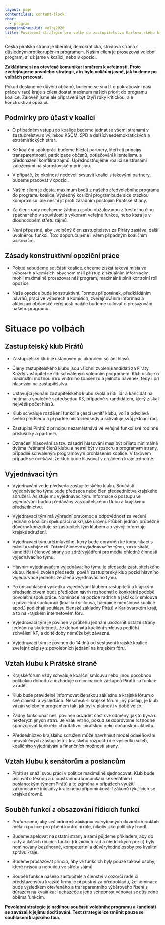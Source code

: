 ```yaml
---
layout: page
contentClass: content-block
rbar:
  - program
campaignGroupUid: volby2020
title: Povolební strategie pro volby do zastupitelstva Karlovarského kraje v roce 2020
---
```


Česká pirátská strana je liberální, demokratická, středová strana s důsledným protikorupčním programem. Naším cílem je prosazovat volební program, ať už jsme v koalici, nebo v opozici. 

**Zakládáme si na otevřené komunikaci směrem k veřejnosti. Proto zveřejňujeme povolební strategii, aby bylo voličům jasné, jak budeme po volbách pracovat.**

Pokud dostaneme důvěru občanů, budeme se snažit o pokračování naší práce v radě kraje s cílem dostat maximum našich priorit do programu koalice. Zároveň jsme ale připraveni být čtyři roky kritickou, ale konstruktivní opozicí.


## Podmínky pro účast v koalici

 - O případném vstupu do koalice budeme jednat se všemi stranami v  zastupitelstvu s výjimkou KSČM, SPD a dalších nedemokratických a extrémistických stran.
   
 - Ke koaliční spolupráci budeme hledat partnery, kteří ctí principy transparentnosti, participace občanů, potlačování klientelismu a předcházení konfliktu zájmů. Upřednostňujeme koalici se stranami založenými na starostovském principu.

 - V případě, že okolnosti nedovolí sestavit koalici s takovými partnery, budeme pracovat v opozici.

 - Naším cílem je dostat maximum bodů z našeho předvolebního programu do programu koalice. Výsledný koaliční program bude sice otázkou kompromisu, ale nesmí jít proti zásadním postojům Pirátské strany.

 - Za člena rady nechceme žádnou osobu obžalovanou z trestného činu spáchaného v souvislosti s výkonem veřejné funkce, nebo která je v dlouhodobém střetu zájmů.

 - Není přípustné, aby uvolněný člen zastupitelstva za Piráty zastával další uvolněnou funkci. Toto doporučujeme i všem případným koaličním partnerům.

## Zásady konstruktivní opoziční práce

 - Pokud nebudeme součástí koalice, chceme získat taková místa ve výborech a komisích, abychom měli přístup k aktuálním informacím, mohli maximálně prosazovat náš program, maximálně plnit kontrolní roli opozice.
   
 - Naše opozice bude konstruktivní. Formou připomínek, předkládáním návrhů, prací ve výborech a komisích, zveřejňováním informací a aktivizací občanské veřejnosti nadále budeme usilovat o prosazování našeho programu.

# Situace po volbách

## Zastupitelský klub Pirátů

 - Zastupitelský klub je ustanoven po ukončení sčítání hlasů.
 
 - Členy zastupitelského klubu jsou všichni zvolení kandidáti za Piráty. Každý zastupitel se řídí schváleným volebním programem. Klub usiluje  o maximální možnou míru vnitřního konsenzu a jednotu navenek, tedy i při hlasování na zastupitelstvu.
 
 - Ustavující jednání zastupitelského klubu svolá a řídí lídr a kandidát na hejtmana společně s předsedou KS, případně s kandidátem, který získal největší počet hlasů.
 
 - Klub schvaluje rozdělení funkcí a gescí uvnitř klubu, volí a odvolává svého předsedu a případné místopředsedy a schvaluje svůj jednací řád.
 
 - Zastupitel Pirátů z principu nezaměstnává ve veřejné funkci své rodinné příslušníky a partnery.
 
 - Označení hlasování za tzv. zásadní hlasování musí být přijato minimálně dvěma třetinami členů klubu a nesmí být v rozporu s programem strany, případně schváleným programovým prohlášením koalice. V takovém případě se očekává, že klub bude hlasovat v orgánech kraje jednotně.

## Vyjednávací tým

 - Vyjednávání vede předseda zastupitelského klubu. Součástí vyjednávacího týmu bude předseda nebo člen předsednictva krajského sdružení. Asistuje mu vyjednávací tým. Informace o postupu ve vyjednávání budou předávány zastupitelskému klubu a krajskému předsednictvu.
 
 - Vyjednávací tým má výhradní pravomoc a odpovědnost za vedení jednání o koaliční spolupráci na krajské úrovni. Průběh jednání průběžně důvěrně konzultuje se zastupitelským klubem a o vývoji informuje krajské sdružení.
 
 - Vyjednávací tým určí mluvčího, který bude oprávněn ke komunikaci s médii a veřejností. Ostatní členové vyjednávacího týmu, zastupitelé, kandidáti i členové strany se zdrží vyjádření pro média ohledně činnosti vyjednávacího týmu.
 
 - Hlavním vyjednavačem vyjednávacího týmu je předseda zastupitelského klubu. Není-li zvolen předseda, pověří zastupitelský klub pozicí hlavního vyjednavače jednoho ze členů vyjednávacího týmu.
   
 - Po odsouhlasení výsledku vyjednávání klubem zastupitelů a krajským předsednictvem bude předložen návrh rozhodnutí o konkrétní podobě povolební spolupráce. Nominace na pozice radních a jakákoliv smlouva o povolební spolupráci (koaliční smlouva, tolerance menšinové koalice apod.) podléhají souhlasu členské základny Pirátů v Karlovarském kraji, a to na krajském internetovém fóru.
 
 - Vyjednávací tým je povinen v průběhu jednání upozornit ostatní strany jednání na skutečnost, že dohodnutá koaliční smlouva podléhá schválení KF, a do té doby nemůže být závazná.
 
 - Vyjednávací tým je povinen do 14 dnů od sestavení krajské koalice zveřejnit zápisy z povolebních jednání na krajském fóru.

## Vztah klubu k Pirátské straně

 - Krajské fórum vždy schvaluje koaliční smlouvu nebo jinou podobnou politickou dohodu a rozhoduje o nominacích zástupců Pirátů na funkce v radě.
 
 - Klub bude pravidelně informovat členskou základnu a krajské fórum o své činnosti a výsledcích. Neschválí-li krajské fórum jiný postup, je klub vázán volebním programem tak, jak byl v platnosti v době voleb.
 
 - Žádný funkcionář není povinen odvádět část své odměny, jak to bývá u některých jiných stran. Je však vítáno, pokud se dobrovolně rozhodne sponzorovat konkrétní charitativní, pirátskou nebo občanskou aktivitu.
 
 - Předsednictvo krajského sdružení může navrhnout model odměňování neuvolněných zastupitelů z krajského rozpočtu dle výsledku voleb, koaličního vyjednávání a finančních možností strany.

## Vztah klubu k senátorům a poslancům

 - Piráti se snaží svou práci v politice maximálně sjednocovat. Klub bude usilovat o těsnou a oboustrannou komunikaci se senátním i poslaneckým týmem Pirátů a to zejména v případech využití zákonodárné iniciativy kraje nebo připomínkování zákonů týkajících se krajské úrovně.

## Souběh funkcí a obsazování řídících funkcí

 - Preferujeme, aby své odborné zástupce ve vybraných dozorčích radách měla i opozice pro plnění kontrolní role, nikoliv jako politický handl.
 
 - Budeme apelovat na ostatní strany a sami půjdeme příkladem, aby do rady a dalších řídících funkcí (dozorčích rad a úřednických pozic) byly nominovány bezúhonné, kompetentní a důvěryhodné osoby pro kvalitní správu kraje.

 - Budeme prosazovat princip, aby ve funkcích byly pouze takové osoby, které nejsou a nebudou ve střetu zájmů.

 - Souběh funkce našeho zastupitele a členství v dozorčí radě či představenstvu krajské firmy je přípustný za předpokladu, že nominace bude výsledkem otevřeného a transparentního výběrového řízení s důrazem na kvalifikaci uchazeče a jeho schopnost věnovat se důsledně oběma funkcím.

**Povolební strategie je nedílnou součástí volebního programu a kandidáti se zavázali k jejímu dodržování. Text strategie lze změnit pouze se souhlasem krajského fóra.**
